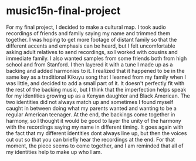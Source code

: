 # music15n-final-project

For my final project, I decided to make a cultural map. I took audio recordings of friends and family saying my name and trimmed them together. I was hoping to get more footage of distant family so that the different accents and emphasis can be heard, but I felt uncomfortable asking adult relatives to send recordings, so I worked with cousins and immediate family. I also wanted samples from some friends both from high school and from Stanford. I then layered it with a tune I made up as a backing and added harmonies to it. I realized that it happened to be in the same key as a traditional Kikuyu song  that I learned from my family when I was little, and decided to add a small part of it. It doesn't perfectly fit with the rest of the backing music, but I think that the imperfection helps speak for my identities growing up as a Kenyan daughter and Black American. The two identities did not always match up and sometimes I found myself caught in between doing what my parents wanted and wanting to be a regular American teenager. At the end, the backings come together in harmony, so I thought it would be good to layer the unity of the harmony with the recordings saying my name in different timing. It goes again with the fact that my different identities dont always line up, but then the voices cut out so that you can briefly hear the recordings at the end. For that moment, the piece seems to come together, and I am reminded that all of my identities help to make up who I am.
